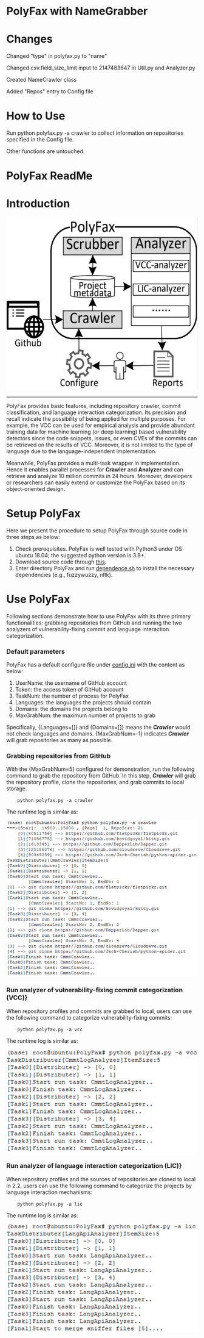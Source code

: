 # PolyFax with NameGrabber

# Changes

Changed "type" in polyfax.py to "name"

Changed csv.field_size_limit input to 2147483647 in Util.py and Analyzer.py

Created NameCrawler class

Added "Repos" entry to Config file

# How to Use

Run python polyfax.py -a crawler to collect information on repositories specified in the Config file.

Other functions are untouched.

# PolyFax ReadMe

# Introduction
![PolyFax](https://github.com/Daybreak2019/PolyFax/blob/main/images/polyfax.png)
***
PolyFax provides basic features, including repository crawler, commit classification, and language interaction categorization.
Its precision and recall indicate the possibility of being applied for multiple purposes.
For example, the VCC can be used for empirical analysis and provide abundant training data for machine learning (or deep learning) based vulnerability detectors since the code snippets, issues, or even CVEs of the commits can be retrieved on the results of VCC.
Moreover, it is not limited to the type of language due to the language-independent implementation.

Meanwhile, PolyFax provides a multi-task wrapper in implementation. Hence it enables parallel processes for **Crawler** and **Analyzer** and can retrieve and analyze 10 million commits in 24 hours.
Moreover, developers or researchers can easily extend or customize the PolyFax based on its object-oriented design.

# Setup PolyFax

Here we present the procedure to setup PolyFax through source code in three steps as below:
1. Check prerequisites. PolyFax is well tested with Python3 under OS ubuntu 18.04; the suggested python version is 3.8+.
2. Download source code through [this](https://github.com/Daybreak2019/PolyFax).
3. Enter directory PolyFax and run [dependence.sh](https://github.com/Daybreak2019/PolyFax/blob/main/dependence.sh) to install the necessary dependencies (e.g., fuzzywuzzy, nltk).

# Use PolyFax
Following sections demonstrate how to use PolyFax with its three primary functionalities: grabbing repositories from GitHub and running the two analyzers of vulnerability-fixing commit and language interaction categorization.

### Default parameters
PolyFax has a default configure file under [config.ini](https://github.com/Daybreak2019/PolyFax/blob/main/Data/Config/config.ini) with the content as below:
1. UserName: the username of GitHub account 
2. Token: the access token of GitHub account
3. TaskNum: the number of process for PolyFax 
4. Languages: the languages the projects should contain
5. Domains: the domains the projects belong to
6. MaxGrabNum: the maximum number of projects to grab

Specifically, {Languages=[]} and {Domains=[]} means the ***Crawler*** would not check languages and domains.
{MaxGrabNum=-1} indicates ***Crawler*** will grab repositories as many as possible.

### Grabbing repositories from GitHub
With the {MaxGrabNum=5} configured for demonstration,
run the following command to grab the repository from GitHub.
In this step, ***Crawler*** will grab the repository profile, clone the repositories, and grab commits to local storage.

```
    python polyfax.py -a crawler
```

The runtime log is similar as:

![PolyFax](https://github.com/Daybreak2019/PolyFax/blob/main/images/crawler-log.png)



### Run analyzer of vulnerability-fixing commit categorization (VCC)}
When repository profiles and commits are grabbed to local,
users can use the following command to categorize vulnerability-fixing commits:
```
    python polyfax.py -a vcc
```

The runtime log is similar as:

![PolyFax](https://github.com/Daybreak2019/PolyFax/blob/main/images/vcc-log.png)



### Run analyzer of language interaction categorization (LIC)}
When repository profiles and the sources of repositories are cloned to local in 2.2,
users can use the following command to categorize the projects by language interaction mechanisms:

```
    python polyfax.py -a lic
```

The runtime log is similar as:

![PolyFax](https://github.com/Daybreak2019/PolyFax/blob/main/images/lic-log.png)
